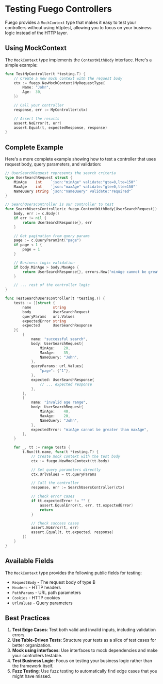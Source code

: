 # Testing Fuego Controllers

Fuego provides a `MockContext` type that makes it easy to test your controllers without using httptest, allowing you to focus on your business logic instead of the HTTP layer.

## Using MockContext

The `MockContext` type implements the `ContextWithBody` interface. Here's a simple example:

```go
func TestMyController(t *testing.T) {
    // Create a new mock context with the request body
    ctx := fuego.NewMockContext(MyRequestType{
        Name: "John",
        Age:  30,
    })

    // Call your controller
    response, err := MyController(ctx)

    // Assert the results
    assert.NoError(t, err)
    assert.Equal(t, expectedResponse, response)
}
```

## Complete Example

Here's a more complete example showing how to test a controller that uses request body, query parameters, and validation:

```go
// UserSearchRequest represents the search criteria
type UserSearchRequest struct {
    MinAge    int    `json:"minAge" validate:"gte=0,lte=150"`
    MaxAge    int    `json:"maxAge" validate:"gte=0,lte=150"`
    NameQuery string `json:"nameQuery" validate:"required"`
}

// SearchUsersController is our controller to test
func SearchUsersController(c fuego.ContextWithBody[UserSearchRequest]) (UserSearchResponse, error) {
    body, err := c.Body()
    if err != nil {
        return UserSearchResponse{}, err
    }

    // Get pagination from query params
    page := c.QueryParamInt("page")
    if page < 1 {
        page = 1
    }

    // Business logic validation
    if body.MinAge > body.MaxAge {
        return UserSearchResponse{}, errors.New("minAge cannot be greater than maxAge")
    }

    // ... rest of the controller logic
}

func TestSearchUsersController(t *testing.T) {
    tests := []struct {
        name          string
        body          UserSearchRequest
        queryParams   url.Values
        expectedError string
        expected      UserSearchResponse
    }{
        {
            name: "successful search",
            body: UserSearchRequest{
                MinAge:    20,
                MaxAge:    35,
                NameQuery: "John",
            },
            queryParams: url.Values{
                "page": {"1"},
            },
            expected: UserSearchResponse{
                // ... expected response
            },
        },
        {
            name: "invalid age range",
            body: UserSearchRequest{
                MinAge:    40,
                MaxAge:    20,
                NameQuery: "John",
            },
            expectedError: "minAge cannot be greater than maxAge",
        },
    }

    for _, tt := range tests {
        t.Run(tt.name, func(t *testing.T) {
            // Create mock context with the test body
            ctx := fuego.NewMockContext(tt.body)

            // Set query parameters directly
            ctx.UrlValues = tt.queryParams

            // Call the controller
            response, err := SearchUsersController(ctx)

            // Check error cases
            if tt.expectedError != "" {
                assert.EqualError(t, err, tt.expectedError)
                return
            }

            // Check success cases
            assert.NoError(t, err)
            assert.Equal(t, tt.expected, response)
        })
    }
}
```

## Available Fields

The `MockContext` type provides the following public fields for testing:

- `RequestBody` - The request body of type B
- `Headers` - HTTP headers
- `PathParams` - URL path parameters
- `Cookies` - HTTP cookies
- `UrlValues` - Query parameters

## Best Practices

1. **Test Edge Cases**: Test both valid and invalid inputs, including validation errors.
2. **Use Table-Driven Tests**: Structure your tests as a slice of test cases for better organization.
3. **Mock using interfaces**: Use interfaces to mock dependencies and make your controllers testable.
4. **Test Business Logic**: Focus on testing your business logic rather than the framework itself.
5. **Fuzz Testing**: Use fuzz testing to automatically find edge cases that you might have missed.
